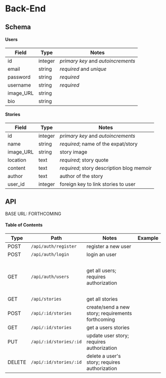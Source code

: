 # Back-End
## Schema

#### Users

| Field    | Type    | Notes                              |
| -------- | ------- | ---------------------------------- |
| id       | integer | _primary key_ and _autoincrements_ |
| email    | string  | _required_ and _unique_            |
| password | string  | _required_                         |
| username | string  | _required_                         |
| image_URL| string  |                                    |
| bio      | string  |                                    |

#### Stories

| Field     | Type    | Notes                                                                   |
| --------- | ------- | ----------------------------------------------------------------------- |
| id        | integer | _primary key_ and _autoincrements_                                      |
| name      | string  | _required_; name of the expat/story                                     |
| image_URL | string  | story image                                                             |
| location  | text    | _required_; story quote                                                 |
| content   | text    | _required_; story description blog memoir                               |
| author    | text    | author of the story                                                     |
| user_id   | integer | foreign key to link stories to user                                     |


## API

BASE URL: FORTHCOMING

#### Table of Contents

| Type   | Path                     | Notes                                                                         | Example                                                    |
| ------ | ------------------------ | ----------------------------------------------------------------------------- | ---------------------------------------------------------- |
| POST   | `/api/auth/register`     | register a new user                                                           |                                                            |
| POST   | `/api/auth/login`        | login an user                                                                 |                                                            |
| &nbsp; |                          |                                                                               |                                                            |
| GET    | `/api/auth/users`        | get all users; requires authorization                                         |                                                            |
| &nbsp; |                          |                                                                               |                                                            |
| GET    | `/api/stories`           | get all stories                                                               |                                                            |
| POST   | `/api/:id/stories`       | create/send a new story; requirements forthcoming                             |                                                            |
| GET    | `/api/:id/stories`       | get a users stories                                                           |                                                            |
| PUT    | `/api/:id/stories/:id`   | update user story; requires authorization                                     |                                                            |
| DELETE | `/api/:id/stories/:id`   | delete a user's story; requires authorization                                 |                                                            |